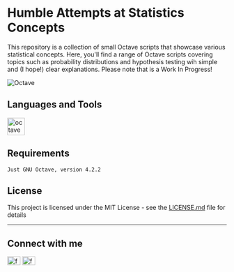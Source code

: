# Humble Attempts at Statistics Concepts

This repository is a collection of small Octave scripts that showcase various statistical concepts.
Here, you'll find a range of Octave scripts covering topics such as probability distributions and hypothesis testing wih simple and (I hope!) clear explanations.
Please note that is a Work In Progress!

![Octave](https://img.shields.io/badge/OCTAVE-darkblue?style=for-the-badge&logo=octave&logoColor=fcd683)


## Languages and Tools
<p align="left"> <a href="https://github.com/gnu-octave" target="_blank" rel="noreferrer"> <img src="https://avatars.githubusercontent.com/u/5480630?s=200&v=4" alt="octave" width="40" height="40"/> </a> </p>

## Requirements
```
Just GNU Octave, version 4.2.2
```

## License

This project is licensed under the MIT License - see the [LICENSE.md](LICENSE.md) file for details

<hr>

## Connect with me
<p align="left">
<a href="https://www.linkedin.com/in/francescopl/" target="blank"><img align="center" src="https://raw.githubusercontent.com/rahuldkjain/github-profile-readme-generator/master/src/images/icons/Social/linked-in-alt.svg" alt="francescopaololezza" height="20" width="30" /></a>
<a href="https://www.kaggle.com/francescopaolol" target="blank"><img align="center" src="https://raw.githubusercontent.com/rahuldkjain/github-profile-readme-generator/master/src/images/icons/Social/kaggle.svg" alt="francescopaololezza" height="20" width="30" /></a>
</p>
